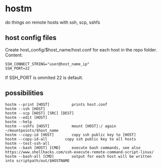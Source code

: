# hostm
do things on remote hosts with ssh, scp, sshfs

## host config files
Create host_config/$host_name/host.conf for each host in the repo folder. Content:

```
SSH_CONNECT_STRING="user@host_name_ip"
SSH_PORT=22
```
If SSH_PORT is ommited 22 is default.

## possibilities
```
hostm --print [HOST]          prints host.conf
hostm --ssh [HOST]
hostm --scp [HOST] [SRC] [DEST]
hostm --edit [HOST]
hostm --help
hostm --sshfs [HOST]          mount [HOST]:/ again ~/mountpoints/$host_name
hostm --copy-id [HOST]        copy ssh public key to [HOST]
hostm --copy-id-all        copy ssh public key to all hosts
hostm --test-ssh-all
hostm --bash [HOST] [CMD]     execute bash commands, see also https://www.shellhacks.com/ssh-execute-remote-command-script-linux/
hostm --bash-all [CMD]        output for each host will be written into scriptpath/out/$HOSTNAME
```
